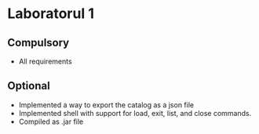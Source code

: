 # Laboratorul 1

## Compulsory
* All requirements

## Optional
* Implemented a way to export the catalog as a json file
* Implemented shell with support for load, exit, list, and close commands.
* Compiled as .jar file
